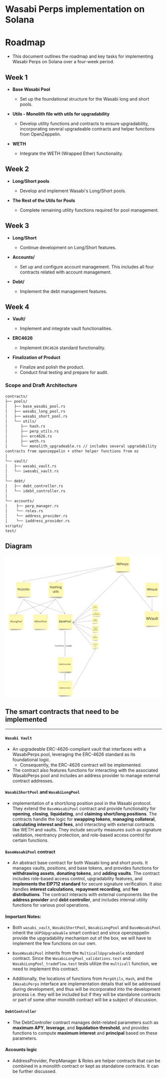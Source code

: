 # Wasabi Perps implementation on Solana

# Roadmap
- This document outlines the roadmap and key tasks for implementing Wasabi Perps on Solana over a four-week period.

## Week 1

- **Base Wasabi Pool**
  - Set up the foundational structure for the Wasabi long and short pools.

- **Utils - Monolith file with utils for upgradability**
  - Develop utility functions and contracts to ensure upgradability, incorporating several upgradeable contracts and helper functions from OpenZeppelin.

- **WETH**
  - Integrate the WETH (Wrapped Ether) functionality.

## Week 2

- **Long/Short pools**
  - Develop and implement Wasabi's Long/Short pools.

- **The Rest of the Utils for Pools**
  - Complete remaining utility functions required for pool management.

## Week 3

- **Long/Short**
  - Continue development on Long/Short features.
  
- **Accounts/**
  - Set up and configure account management. This includes all four contracts related with account management.

- **Debt/**
  - Implement the debt management features.

## Week 4

- **Vault/**
  - Implement and integrate vault functionalities.

- **ERC4626**
  - Implement `ERC4626` standard functionality.

- **Finalization of Product**
  - Finalize and polish the product.
  - Conduct final testing and prepare for audit.

### Scope and Draft Architecture
```
contracts/
├── pools/
│   ├── base_wasabi_pool.rs
│   ├── wasabi_long_pool.rs
│   ├── wasabi_short_pool.rs
│   └── utils/
│      ├── hash.rs
│      ├── perp_utils.rs
│      ├── erc4626.rs
│      ├── weth.rs
│      └── monolith_upgradeable.rs // includes several upgradability contracts from openzeppelin + other helper functions from oz
│
└── vault/
│   ├── wasabi_vault.rs
│   └── iwasabi_vault.rs
│
└── debt/
│   ├── debt_controller.rs
│   └── idebt_controller.rs
│
└── accounts/
│    ├── perp_manager.rs
│    └── roles.rs
│    └── address_provider.rs
│    └── iaddress_provider.rs
scripts/
test/
```

## Diagram
![image](./image.png)

## The smart contracts that need to be implemented
-----
#### `Wasabi Vault`
* An upgradeable ERC-4626-compliant vault that interfaces with a WasabiPerps pool, leveraging the ERC-4626 standard as its foundational logic.
  * Consequently, the ERC-4626 contract will be implemented.
* The contract also features functions for interacting with the associated WasabiPerps pool and includes an address provider to manage external contract addresses.

#### `WasabiShortPool` and `WasabiLongPool`
* implementation of a short/long position pool in the Wasabi protocol. They extend the `BaseWasabiPool` contract and provide functionality for **opening**, **closing**, **liquidating**, and **claiming** **short/long positions**. The contracts handle the logic for **swapping tokens**, **managing collateral**, **calculating interest and fees**, and interacting with external contracts like WETH and vaults. They include security measures such as signature validation, reentrancy protection, and role-based access control for certain functions.

#### `BaseWasabiPool` contract
* An abstract base contract for both Wasabi long and short pools. It manages vaults, positions, and base tokens, and provides functions for **withdrawing assets**, **donating tokens**, and **adding vaults**. The contract includes role-based access control, upgradability features, and **implements the EIP712 standard** for secure signature verification. It also handles **interest calculations**, **repayment recording**, and **fee distributions**. The contract interacts with external components like the **address provider** and **debt controller**, and includes internal utility functions for various pool operations.

#### Important Notes:
- Both `wasabi_vault`, `WasabiShortPool`, `WasabiLongPool` and `BaseWasabiPool` inherit the `UUPSUpgradeable` smart contract and since openzeppelin provide the upgradability mechanism out of the box, we will have to implement the few functions on our own.

- `BaseWasabiPool` inherits from the `MulticallUpgradeable` standard contract. Since the `WasabiLongPool_validations.test` and `WasabiLongPool_tradeFlow.test` tests utilize the `multicall` function, we need to implement this contract.

- Additionally, the locations of functions from `PerpUtils`, `Hash`, and the `IWasabiPerps` interface are implementation details that will be addressed during development, and thus will be incorporated into the development process i.e. they will be included but if they will be standalone contracts or part of some other monolith contract will be a subject of discussion.

#### `DebtController`
- The DebtController contract manages debt-related parameters such as **maximum APY**, **leverage**, and **liquidation threshold**, and provides functions to compute **maximum interest** and **principal** based on these parameters.

#### Accounts logic
* AddressProvider, PerpManager & Roles are helper contracts that can be combined in a monolith contract or kept as standalone contracts. It can be further discussed.
